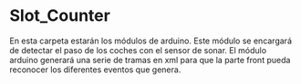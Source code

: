 # Slot_Counter
En esta carpeta estarán los módulos de arduino.
Este módulo se encargará de detectar el paso de los coches con el sensor de sonar.
El módulo arduino generará una serie de tramas en xml para que la parte front pueda reconocer los diferentes eventos que genera.
